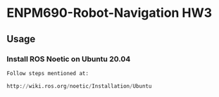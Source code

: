 # ENPM690-Robot-Navigation HW3

## Usage

### Install ROS Noetic on Ubuntu 20.04

```python
Follow steps mentioned at:

http://wiki.ros.org/noetic/Installation/Ubuntu
```
